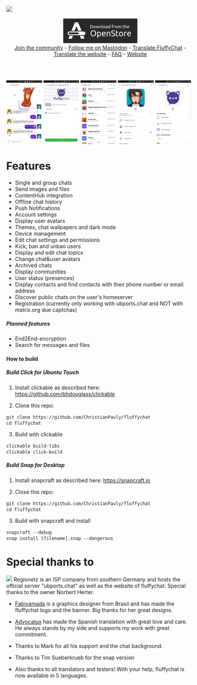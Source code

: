 ![](https://i.imgur.com/wi7RlVt.png)

<p align="center">
  <a target="new" href="https://open-store.io/app/fluffychat.christianpauly"><img width="200px" src="/docs/assets/images/downloadButton.jpg" /></a><br>
  <a href="https://matrix.to/#/#fluffychat:matrix.org" target="new">Join the community</a> - <a href="https://metalhead.club/@krille" target="new">Follow me on Mastodon</a> - <a href="https://hosted.weblate.org/projects/fluffychat/" target="new">Translate FluffyChat</a> - <a href="https://github.com/ChristianPauly/fluffychat/tree/master/docs" target="new">Translate the website</a> - <a href="https://christianpauly.github.io/fluffychat/faq.html" target="new">FAQ</a> - <a href="https://christianpauly.github.io/fluffychat/" target="new">Website</a>
 </p>
<br>
<br>
<p>
  <img src="/docs/assets/images/screenshot20181026_144145721.png" width="19%" />
  <img src="/docs/assets/images/screenshot20181026_144832172.png" width="19%" />
  <img src="/docs/assets/images/screenshot20181026_144549035.png" width="19%" />
  <img src="/docs/assets/images/screenshot20181026_144653603.png" width="19%" />
  <img src="/docs/assets/images/screenshot20181026_144726947.png" width="19%" />
</p>

# Features
 * Single and group chats
 * Send images and files
 * ContentHub integration
 * Offline chat history
 * Push Notifications
 * Account settings
 * Display user avatars
 * Themes, chat wallpapers and dark mode
 * Device management
 * Edit chat settings and permissions
 * Kick, ban and unban users
 * Display and edit chat topics
 * Change chat&user avatars
 * Archived chats
 * Display communities
 * User status (presences)
 * Display contacts and find contacts with their phone number or email address
 * Discover public chats on the user's homeserver
 * Registration (currently only working with ubports.chat and NOT with matrix.org due captchas)

##### Planned features
 * End2End-encryption
 * Search for messages and files

#### How to build

##### Build Click for Ubuntu Touch

1. Install clickable as described here: https://github.com/bhdouglass/clickable

2. Clone this repo:
```
git clone https://github.com/ChristianPauly/fluffychat
cd fluffychat
```

3. Build with clickable
```
clickable build-libs
clickable click-build
```

##### Build Snap for Desktop

1. Install snapcraft as described here: https://snapcraft.io

2. Close this repo:
```
git clone https://github.com/ChristianPauly/fluffychat
cd fluffychat
```

3. Build with snapcraft and install
```
snapcraft --debug
snap install [filename].snap --dangerous
```

# Special thanks to
<a href="https://www.regionetz.net"><img src="https://www.regionetz.net/wp-content/uploads/2017/12/logo.png" width="19%" /></a>
Regionetz is an ISP company from southern Germany and hosts the official server "ubports.chat" as well as the website of fluffychat. Special thanks to the owner Norbert Herter.

* <a href="https://github.com/fabiyamada">Fabiyamada</a> is a graphics designer from Brasil and has made the fluffychat logo and the banner. Big thanks for her great designs.

* <a href="https://github.com/advocatux">Advocatux</a> has made the Spanish translation with great love and care. He always stands by my side and supports my work with great commitment.

* Thanks to Mark for all his support and the chat background.

* Thanks to Tim Sueberkrueb for the snap version

* Also thanks to all translators and testers! With your help, fluffychat is now available in 5 languages.
